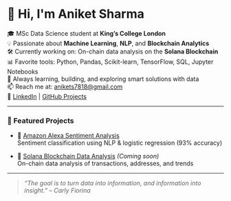 # 👋 Hi, I'm Aniket Sharma

🎓 MSc Data Science student at **King’s College London**  
💡 Passionate about **Machine Learning**, **NLP**, and **Blockchain Analytics**  
🛠️ Currently working on: On-chain data analysis on the **Solana Blockchain**  
📊 Favorite tools: Python, Pandas, Scikit-learn, TensorFlow, SQL, Jupyter Notebooks  
🌱 Always learning, building, and exploring smart solutions with data  
📫 Reach me at: [anikets7818@gmail.com](mailto:anikets7818@gmail.com)  
🔗 [LinkedIn]([https://www.linkedin.com/in/aniketsharma-ds/](https://www.linkedin.com/in/aniket-sharma-583474202/)) | [GitHub Projects](https://github.com/Aniket381?tab=repositories)

---

### 📌 Featured Projects
- 🧠 [Amazon Alexa Sentiment Analysis](https://github.com/Aniket381/Amazon-Alexa-Reviews)  
  Sentiment classification using NLP & logistic regression (93% accuracy)

- 🚀 [Solana Blockchain Data Analysis](#) *(Coming soon)*  
  On-chain data analysis of transactions, addresses, and trends

---

> *“The goal is to turn data into information, and information into insight.” – Carly Fiorina*
